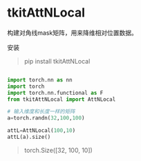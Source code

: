 # tkitAttNLocal

构建对角线mask矩阵，用来降维相对位置数据。


安装
> pip install tkitAttNLocal


```python

import torch.nn as nn
import torch
import torch.nn.functional as F
from tkitAttNLocal import AttNLocal

# 输入维度和长度一样的矩阵
a=torch.randn(32,100,100)

attL=AttNLocal(100,10)
attL(a).size()

```

> torch.Size([32, 100, 10])
